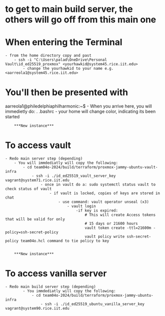 
# to get to main build server, the others will go off from this main one #

# When entering the Terminal #

    - from the home directory copy and past
        - ssh -i "C:\Users\palad\OneDrive\Personal Vault\id_ed25519_proxmox" <yourhawkid@system45.rice.iit.edu>
            - change the yourhawkid to your name e.g. <aarreola1@system45.rice.iit.edu>

# You'll then be presented with #

aarreola1@philedelphiaphilharmonic:~$
    - When you arrive here, you will immedietly do: . .bashrc
        - your home will change color, indicating its been started

        ***New instance***

# To access vault #

    - Redo main server step (depending)
        - You will immdediatly will copy the following:
            - cd team04o-2024/build/terraform/proxmox-jammy-ubuntu-vault-infra  
                - ssh -i ./id_ed25519_vault_server_key vagrant@system71.rice.iit.edu
                    - once in vault do a: sudo systemctl status vault to check status of vault
                        - if vault is locked, copies of keys are stored in chat
                            - use command: vault operator unseal (x3)
                                - vault login
                                    -if key is expired: 
                                        # This will create Access tokens that will be valid for only
                                        # 15 days or 21600 hours
                                        vault token create -ttl=21600m -policy=ssh-secret-policy
                                        vault policy write ssh-secret-policy team04o.hcl command to tie policy to key


        ***New instance***

# To access  vanilla server #

    - Redo main build server step (depending)
            - You immdediatly will copy the following:
                - cd team04o-2024/build/terraform/proxmox-jammy-ubuntu-infra
                    - ssh -i ./id_ed25519_ubuntu_vanilla_server_key vagrant@system90.rice.iit.edu
